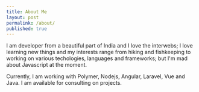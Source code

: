 ```yaml
---
title: About Me
layout: post
permalink: /about/
published: true
---
```


I am developer from a beautiful part of India and I love the interwebs; I love learning new things and my interests range from hiking and fishkeeping to working on various techologies, languages and frameworks; but I'm mad about Javascript at the moment.

Currently, I am working with Polymer, Nodejs, Angular, Laravel, Vue and Java. I am available for consulting on projects.
